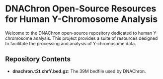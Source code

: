 # DNAChron Open-Source Resources for Human Y-Chromosome Analysis

Welcome to the DNAChron open-source repository dedicated to human Y-chromosome analysis. This project provides a suite of resources designed to facilitate the processing and analysis of Y-chromosome data.

## Repository Contents

- **dnachron.t2t.chrY.bed.gz**: The 39M bedfile used by DNAChron.
